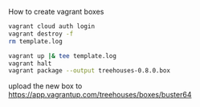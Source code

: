 How to create vagrant boxes

```sh
vagrant cloud auth login
vagrant destroy -f
rm template.log

vagrant up |& tee template.log
vagrant halt
vagrant package --output treehouses-0.8.0.box
```

upload the new box to https://app.vagrantup.com/treehouses/boxes/buster64
